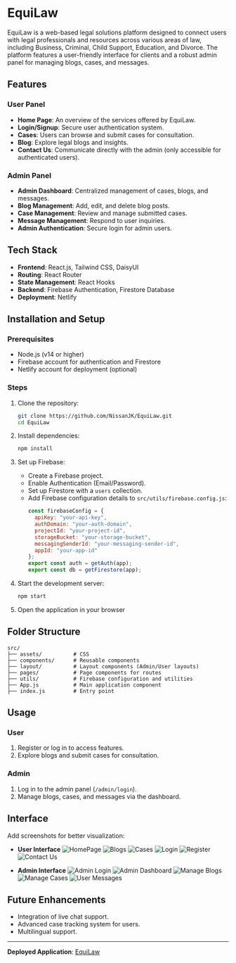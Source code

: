 # EquiLaw

EquiLaw is a web-based legal solutions platform designed to connect users with legal professionals and resources across various areas of law, including Business, Criminal, Child Support, Education, and Divorce. The platform features a user-friendly interface for clients and a robust admin panel for managing blogs, cases, and messages.

## Features

### User Panel
- **Home Page**: An overview of the services offered by EquiLaw.
- **Login/Signup**: Secure user authentication system.
- **Cases**: Users can browse and submit cases for consultation.
- **Blog**: Explore legal blogs and insights.
- **Contact Us**: Communicate directly with the admin (only accessible for authenticated users).

### Admin Panel
- **Admin Dashboard**: Centralized management of cases, blogs, and messages.
- **Blog Management**: Add, edit, and delete blog posts.
- **Case Management**: Review and manage submitted cases.
- **Message Management**: Respond to user inquiries.
- **Admin Authentication**: Secure login for admin users.

## Tech Stack
- **Frontend**: React.js, Tailwind CSS, DaisyUI
- **Routing**: React Router
- **State Management**: React Hooks
- **Backend**: Firebase Authentication, Firestore Database
- **Deployment**: Netlify

## Installation and Setup

### Prerequisites
- Node.js (v14 or higher)
- Firebase account for authentication and Firestore
- Netlify account for deployment (optional)

### Steps
1. Clone the repository:
   ```bash
   git clone https://github.com/NissanJK/EquiLaw.git
   cd EquiLaw
   ```

2. Install dependencies:
   ```bash
   npm install
   ```

3. Set up Firebase:
   - Create a Firebase project.
   - Enable Authentication (Email/Password).
   - Set up Firestore with a `users` collection.
   - Add Firebase configuration details to `src/utils/firebase.config.js`:
     ```javascript
     const firebaseConfig = {
       apiKey: "your-api-key",
       authDomain: "your-auth-domain",
       projectId: "your-project-id",
       storageBucket: "your-storage-bucket",
       messagingSenderId: "your-messaging-sender-id",
       appId: "your-app-id"
     };
     export const auth = getAuth(app);
     export const db = getFirestore(app);
     ```

4. Start the development server:
   ```bash
   npm start
   ```

5. Open the application in your browser

## Folder Structure
```plaintext
src/
├── assets/          # CSS
├── components/      # Reusable components
├── layout/          # Layout components (Admin/User layouts)
├── pages/           # Page components for routes
├── utils/           # Firebase configuration and utilities
├── App.js           # Main application component
├── index.js         # Entry point
```

## Usage
### User
1. Register or log in to access features.
2. Explore blogs and submit cases for consultation.

### Admin
1. Log in to the admin panel (`/admin/login`).
2. Manage blogs, cases, and messages via the dashboard.

## Interface
Add screenshots for better visualization:
- **User Interface**
![HomePage](./public/images/screenshot/user_homepage.png)
![Blogs](./public/images/screenshot/user_blog_interface.png)
![Cases](./public/images/screenshot/user_cases_interface.png)
![Login](./public/images/screenshot/user_login.png)
![Register](./public/images/screenshot/user_registration.png)
![Contact Us](./public/images/screenshot/user_message_interface.png)

- **Admin Interface**
![Admin Login](./public/images/screenshot/admin_login.png)
![Admin Dashboard](./public/images/screenshot/admin_dashboard.png)
![Manage Blogs](./public/images/screenshot/admin_blog_interface.png)
![Manage Cases](./public/images/screenshot/admin_case_interface.png)
![User Messages](./public/images/screenshot/admin_reply_interface.png)

## Future Enhancements
- Integration of live chat support.
- Advanced case tracking system for users.
- Multilingual support.

---

**Deployed Application**: [EquiLaw](https://equilaw-v2.netlify.app)

